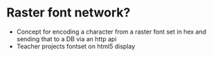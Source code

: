 Raster font network?
===================
* Concept for encoding a character from a raster font set in hex and sending that to a DB via an http api
* Teacher projects fontset on html5 display
